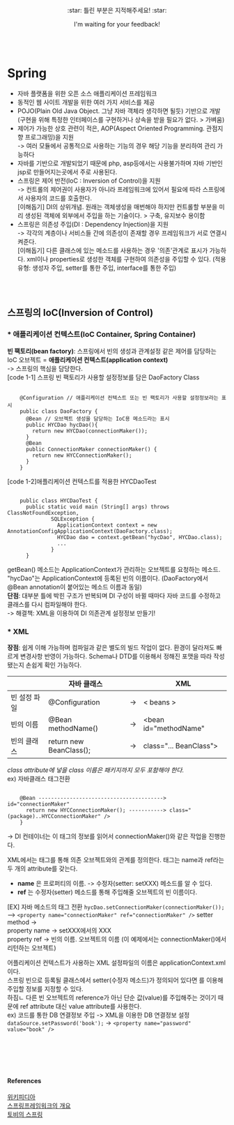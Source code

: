 <p align=center> :star: 틀린 부분은 지적해주세요! :star:  
<p align=center> I'm waiting for your feedback!

<br/><br/>   


# Spring
* 자바 플랫폼을 위한 오픈 소스 애플리케이션 프레임워크  
* 동적인 웹 사이트 개발을 위한 여러 가지 서비스를 제공  
* POJO(Plain Old Java Object. 그냥 자바 객체라 생각하면 될듯) 기반으로 개발  
(구현을 위해 특정한 인터페이스를 구현하거나 상속을 받을 필요가 없다. > 가벼움)  
* 제어가 가능한 상호 관련이 적은, AOP(Aspect Oriented Programming. 관점지향 프로그래밍)을 지원  
-> 여러 모듈에서 공통적으로 사용하는 기능의 경우 해당 기능을 분리하여 관리 가능하다
* 자바를 기반으로 개발되었기 때문에 php, asp등에서는 사용불가하며 자바 기반인 jsp로 만들어지는곳에서 주로 사용된다.  
* 스프링은 제어 반전(IoC : Inversion of Control)을 지원  
-> 컨트롤의 제어권이 사용자가 아니라 프레임워크에 있어서 필요에 따라 스프링에서 사용자의 코드를 호출한다.  
[이해돕기] DI의 상위개념. 원래는 객체생성을 매번해야 하지만 컨트롤할 부분을 미리 생성된 객체에 외부에서 주입을 하는 기술이다. > 구축, 유지보수 용이함  
* 스프링은 의존성 주입(DI : Dependency Injection)을 지원  
-> 각각의 계층이나 서비스들 간에 의존성이 존재할 경우 프레임워크가 서로 연결시켜준다.  
[이해돕기] 다른 클래스에 있는 메소드를 사용하는 경우 '의존'관계로 표시가 가능하다. xml이나 properties로 생성한 객체를 구현하여 의존성을 주입할 수 있다. (적용유형: 생성자 주입, setter를 통한 주입, interface를 통한 주입)  


<br/><br/>  


## 스프링의 __IoC(Inversion of Control)__
### * 애플리케이션 컨텍스트(IoC Container, Spring Container)  
__빈 팩토리(bean factory)__: 스프링에서 빈의 생성과 관계설정 같은 제어를 담당하는 IoC 오브젝트 = __애플리케이션 컨텍스트(application context)__  
-> 스프링의 핵심을 담당한다.  
[code 1-1] 스프링 빈 팩토리가 사용할 설정정보를 담은 DaoFactory Class  
<pre><code>
    @Configuration // 애플리케이션 컨텍스트 또는 빈 팩토리가 사용할 설정정보라는 표시
    public class DaoFactory {
      @Bean // 오브젝트 생성을 담당하는 IoC용 메소드라는 표시
      public HYCDao hycDao(){
        return new HYCDao(connectionMaker());
      }
      @Bean
      public ConnectionMaker connectionMaker() {
        return new HYCConnectionMaker();
      }
    }
</code></pre>
[code 1-2]애플리케이션 컨텍스트를 적용한 HYCDaoTest  
<pre><code>
    public class HYCDaoTest {
      public static void main (String[] args) throws ClassNotFoundException,
              SQLException {
                ApplicationContext context = new AnnotationConfigApplicationContext(DaoFactory.class);
                HYCDao dao = context.getBean("hycDao", HYCDao.class);
                ...
              }
      }</code></pre>  
getBean() 메소드는 ApplicationContext가 관리하는 오브젝트를 요청하는 메소드.  
"hycDao"는 ApplicationContext에 등록된 빈의 이름이다. (DaoFactory에서 @Bean annotation이 붙어있는 메소드 이름과 동일)  
__단점__: 대부분 틀에 박힌 구조가 반복되며 DI 구성이 바뀔 때마다 자바 코드를 수정하고 클래스를 다시 컴파일해야 한다.  
-> 해결책: XML을 이용하여 DI 의존관계 설정정보 만들기!  

### * XML
__장점__: 쉽게 이해 가능하며 컴파일과 같은 별도의 빌드 작업이 없다. 환경이 달라져도 빠르게 변경사항 반영이 가능하다. Schema나 DTD를 이용해서 정해진 포맷을 따라 작성됐는지 손쉽게 확인 가능하다.  


|              | __자바 클래스__         |    | __XML__                |
|--------------|-------------------------|----|------------------------|
| 빈 설정 파일 | @Configuration          | -> | < beans >              |
| 빈의 이름    | @Bean methodName()      | -> | <bean id="methodName"  |
| 빈의 클래스  | return new BeanClass(); | -> | class="... BeanClass"> |    


_class attribute에 넣을 class 이름은 패키지까지 모두 포함해야 한다._  
ex) 자바클래스 <bean> 태그전환
<pre><code>
    @Bean ----------------------------------------> <bean
    public ConnectionMaker
    connectionMaker() { --------------------------> id="connectionMaker"
      return new HYCConnectionMaker(); -----------> class="(package)..HYCConnectionMaker" />
    }
</code></pre>  
-> DI 컨테이너는 이 <bean> 태그의 정보를 읽어서 connectionMaker()와 같은 작업을 진행한다.  

XML에서는 __<property>__ 태그를 통해 의존 오브젝트와의 관계를 정의한다. <property> 태그는 name과 ref라는 두 개의 attribute를 갖는다.  
- __name__ 은 프로퍼티의 이름. -> 수정자(setter: setXXX) 메소드를 알 수 있다.  
- __ref__ 는 수정자(setter) 메소드를 통해 주입해줄 오브젝트의 빈 이름이다.  

[EX] 자바 메소드의 <property> 태그 전환
`hycDao.setConnectionMaker(connectionMaker());`  
--> `<property name="connectionMaker" ref="connectionMaker" />`
setter method -> <property>   
property name -> setXXX에서의 XXX  
property ref -> 빈의 이름. 오브젝트의 이름 (이 예제에서는 connectionMaker()에서 리턴하는 오브젝트)  

어플리케이션 컨텍스트가 사용하는 XML 설정파일의 이름은 applicationContext.xml이다.  
스프링 빈으로 등록될 클래스에서 setter(수정자 메소드)가 정의되어 있다면 <property>를 이용해 주입할 정보를 지정할 수 있다.  
하짐ㄴ 다른 빈 오브젝트의 reference가 아닌 단순 값(value)를 주입해주는 것이기 때문에 ref attribute 대신 value attribute를 사용한다.  
ex) 코드를 통한 DB 연결정보 주입 -> XML을 이용한 DB 연결정보 설정  
`dataSource.setPassword('book');` -> `<property name="password" value="book" />`




<br/><br/><br/><br/>  


#### References
[위키피디아](https://ko.wikipedia.org/wiki/%EC%8A%A4%ED%94%84%EB%A7%81_%ED%94%84%EB%A0%88%EC%9E%84%EC%9B%8C%ED%81%AC)  
[스프링프레임워크의 개요](http://blog.naver.com/hipab84/220985891908)  
[토비의 스프링](http://www.acornpub.co.kr/book/toby-spring3.1-vol1)  
